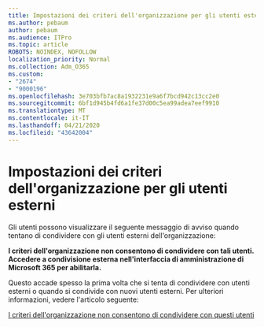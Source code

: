 ```yaml
---
title: Impostazioni dei criteri dell'organizzazione per gli utenti esterni
ms.author: pebaum
author: pebaum
ms.audience: ITPro
ms.topic: article
ROBOTS: NOINDEX, NOFOLLOW
localization_priority: Normal
ms.collection: Adm_O365
ms.custom:
- "2674"
- "9000196"
ms.openlocfilehash: 3e703bfb7ac8a1932231e9a6f7bcd942c13cc2e0
ms.sourcegitcommit: 6bf1d945b4fd6a1fe37d00c5ea99adea7eef9910
ms.translationtype: MT
ms.contentlocale: it-IT
ms.lasthandoff: 04/21/2020
ms.locfileid: "43642004"
---
```

# <a name="organization-policy-settings-for-external-users"></a>Impostazioni dei criteri dell'organizzazione per gli utenti esterni

Gli utenti possono visualizzare il seguente messaggio di avviso quando tentano di condividere con gli utenti esterni dell'organizzazione: 

   **I criteri dell'organizzazione non consentono di condividere con tali utenti. Accedere a condivisione esterna nell'interfaccia di amministrazione di Microsoft 365 per abilitarla.** 

Questo accade spesso la prima volta che si tenta di condividere con utenti esterni o quando si condivide con nuovi utenti esterni. Per ulteriori informazioni, vedere l'articolo seguente:

[I criteri dell'organizzazione non consentono di condividere con questi utenti](https://docs.microsoft.com/sharepoint/support/administration/organization-policies-do-not-allow-you-to-share-with-users-error)






